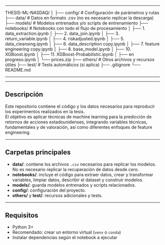 


---

THESIS-ML-NASDAQ/
│
├── config/ # Configuración de parámetros y rutas
├── data/ # Datos en formato .csv (no es necesario replicar la descarga)
├── models/ # Modelos entrenados y/o scripts de entrenamiento
├── notebooks/ # Notebooks con todo el flujo de procesamiento
│ ├── 1. data_extraction.ipynb
│ ├── 2. data_join.ipynb
│ ├── 3. return_variable.ipynb
│ ├── 4. riskadjusted.ipynb
│ ├── 5. data_cleansing.ipynb
│ ├── 6. data_description copy.ipynb
│ ├── 7. feature engineering copy.ipynb
│ ├── 8. base_model.ipynb
│ ├── 10. XGBoost.ipynb
│ ├── 11. XGBoost-Probabilistic.ipynb
│ ├── en progreso.ipynb
│ └── prices.zip
├── others/ # Otros archivos y recursos útiles
├── test/ # Tests automáticos (si aplica)
├── .gitignore
└── README.md

---


---

## Descripción

Este repositorio contiene el código y los datos necesarios para reproducir los experimentos realizados en la tesis.  
El objetivo es aplicar técnicas de machine learning para la predicción de retornos de acciones estadounidenses, integrando variables técnicas, fundamentales y de valoración, así como diferentes enfoques de feature engineering.

---

## Carpetas principales

- **data/**: contiene los archivos `.csv` necesarios para replicar los modelos. No es necesario replicar la recuperación de datos desde cero.
- **notebooks/**: incluye el código para extraer datos, crear y transformar variables, limpiar datos, describir el dataset y construir modelos.
- **models/**: guarda modelos entrenados y scripts relacionados.
- **config/**: configuración del proyecto.
- **others/** y **test/**: recursos adicionales y tests.

---

## Requisitos

- Python 3+
- Recomendado: crear un entorno virtual (`venv` o `conda`)
- Instalar dependencias según el notebook a ejecutar

